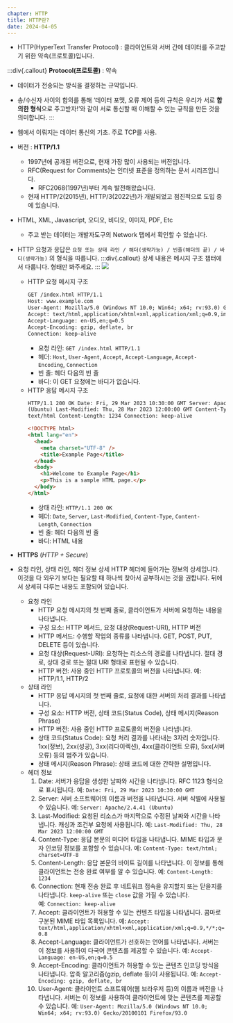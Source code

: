 ```yaml
---
chapter: HTTP
title: HTTP란?
date: 2024-04-05
---
```


- HTTP(HyperText Transfer Protocol) : 클라이언트와 서버 간에 데이터를 주고받기 위한 약속(프로토콜)입니다.

:::div{.callout}
**Protocol(프로토콜)** : 약속

- 데이터가 전송되는 방식을 결정하는 규약입니다.
- 송/수신자 사이의 합의를 통해 ‘데이터 포맷, 오류 제어 등의 규칙은 우리가 서로 **합의한 형식**으로 주고받자!’와 같이 서로 통신할 때 이해할 수 있는 규칙을 만든 것을 의미합니다.
  :::

- 웹에서 이뤄지는 데이터 통신의 기초. 주로 TCP를 사용.
- 버전 : **HTTP/1.1**
  - 1997년에 공개된 버전으로, 현재 가장 많이 사용되는 버전입니다.
  - RFC(Request for Comments)는 인터넷 표준을 정의하는 문서 시리즈입니다.
    - RFC2068(1997년)부터 계속 발전해왔습니다.
  - 현재 HTTP/2(2015년), HTTP/3(2022년)가 개발되었고 점진적으로 도입 중에 있습니다.
- HTML, XML, Javascript, 오디오, 비디오, 이미지, PDF, Etc
  - 주고 받는 데이터는 개발자도구의 Network 탭에서 확인할 수 있습니다.
- HTTP 요청과 응답은 `요청 또는 상태 라인 / 해더(생략가능) / 빈줄(해더의 끝) / 바디(생략가능)` 의 형식을 따릅니다.
  :::div{.callout}
  상세 내용은 메시지 구조 챕터에서 다룹니다. 형태만 봐주세요.
  :::
  ![](/images/basecamp-network/chapter05-1-1.png)
  - HTTP 요청 메시지 구조
    ```html
    GET /index.html HTTP/1.1
    Host: www.example.com
    User-Agent: Mozilla/5.0 (Windows NT 10.0; Win64; x64; rv:93.0) Gecko/20100101 Firefox/93.0
    Accept: text/html,application/xhtml+xml,application/xml;q=0.9,image/avif,image/webp,*/*;q=0.8
    Accept-Language: en-US,en;q=0.5
    Accept-Encoding: gzip, deflate, br
    Connection: keep-alive
    ```
    - 요청 라인: `GET /index.html HTTP/1.1`
    - 헤더: `Host`, `User-Agent`, `Accept`, `Accept-Language`, `Accept-Encoding`, `Connection`
    - 빈 줄: 헤더 다음의 빈 줄
    - 바디: 이 GET 요청에는 바디가 없습니다.
  - HTTP 응답 메시지 구조
    ```html
    HTTP/1.1 200 OK Date: Fri, 29 Mar 2023 10:30:00 GMT Server: Apache/2.4.41
    (Ubuntu) Last-Modified: Thu, 28 Mar 2023 12:00:00 GMT Content-Type:
    text/html Content-Length: 1234 Connection: keep-alive

    <!DOCTYPE html>
    <html lang="en">
      <head>
        <meta charset="UTF-8" />
        <title>Example Page</title>
      </head>
      <body>
        <h1>Welcome to Example Page</h1>
        <p>This is a sample HTML page.</p>
      </body>
    </html>
    ```
    - 상태 라인: `HTTP/1.1 200 OK`
    - 헤더: `Date`, `Server`, `Last-Modified`, `Content-Type`, `Content-Length`, `Connection`
    - 빈 줄: 헤더 다음의 빈 줄
    - 바디: HTML 내용
- **HTTPS** (_HTTP + Secure_)

- 요청 라인, 상태 라인, 헤더 정보 상세
  HTTP 헤더에 들어가는 정보의 상세입니다.
  이것을 다 외우기 보다는 필요할 때 하나씩 찾아서 공부하시는 것을 권합니다.
  뒤에서 상세히 다루는 내용도 포함되어 있습니다.
  - 요청 라인
    - HTTP 요청 메시지의 첫 번째 줄로, 클라이언트가 서버에 요청하는 내용을 나타냅니다.
    - 구성 요소: HTTP 메서드, 요청 대상(Request-URI), HTTP 버전
    - HTTP 메서드: 수행할 작업의 종류를 나타냅니다. GET, POST, PUT, DELETE 등이 있습니다.
    - 요청 대상(Request-URI): 요청하는 리소스의 경로를 나타냅니다. 절대 경로, 상대 경로 또는 절대 URI 형태로 표현될 수 있습니다.
    - HTTP 버전: 사용 중인 HTTP 프로토콜의 버전을 나타냅니다. 예: HTTP/1.1, HTTP/2
  - 상태 라인
    - HTTP 응답 메시지의 첫 번째 줄로, 요청에 대한 서버의 처리 결과를 나타냅니다.
    - 구성 요소: HTTP 버전, 상태 코드(Status Code), 상태 메시지(Reason Phrase)
    - HTTP 버전: 사용 중인 HTTP 프로토콜의 버전을 나타냅니다.
    - 상태 코드(Status Code): 요청 처리 결과를 나타내는 3자리 숫자입니다. 1xx(정보), 2xx(성공), 3xx(리다이렉션), 4xx(클라이언트 오류), 5xx(서버 오류) 등의 범주가 있습니다.
    - 상태 메시지(Reason Phrase): 상태 코드에 대한 간략한 설명입니다.
  - 헤더 정보
    1. Date: 서버가 응답을 생성한 날짜와 시간을 나타냅니다. RFC 1123 형식으로 표시됩니다. 예: `Date: Fri, 29 Mar 2023 10:30:00 GMT`
    2. Server: 서버 소프트웨어의 이름과 버전을 나타냅니다. 서버 식별에 사용될 수 있습니다. 예: `Server: Apache/2.4.41 (Ubuntu)`
    3. Last-Modified: 요청된 리소스가 마지막으로 수정된 날짜와 시간을 나타냅니다. 캐싱과 조건부 요청에 사용됩니다. 예: `Last-Modified: Thu, 28 Mar 2023 12:00:00 GMT`
    4. Content-Type: 응답 본문의 미디어 타입을 나타냅니다. MIME 타입과 문자 인코딩 정보를 포함할 수 있습니다. 예: `Content-Type: text/html; charset=UTF-8`
    5. Content-Length: 응답 본문의 바이트 길이를 나타냅니다. 이 정보를 통해 클라이언트는 전송 완료 여부를 알 수 있습니다. 예: `Content-Length: 1234`
    6. Connection: 현재 전송 완료 후 네트워크 접속을 유지할지 또는 닫을지를 나타냅니다. `keep-alive` 또는 `close` 값을 가질 수 있습니다. 예: `Connection: keep-alive`
    7. Accept: 클라이언트가 허용할 수 있는 컨텐츠 타입을 나타냅니다. 콤마로 구분된 MIME 타입 목록입니다. 예: `Accept: text/html,application/xhtml+xml,application/xml;q=0.9,*/*;q=0.8`
    8. Accept-Language: 클라이언트가 선호하는 언어를 나타냅니다. 서버는 이 정보를 사용하여 다국어 콘텐츠를 제공할 수 있습니다. 예: `Accept-Language: en-US,en;q=0.5`
    9. Accept-Encoding: 클라이언트가 허용할 수 있는 콘텐츠 인코딩 방식을 나타냅니다. 압축 알고리즘(gzip, deflate 등)이 사용됩니다. 예: `Accept-Encoding: gzip, deflate, br`
    10. User-Agent: 클라이언트 소프트웨어(웹 브라우저 등)의 이름과 버전을 나타냅니다. 서버는 이 정보를 사용하여 클라이언트에 맞는 콘텐츠를 제공할 수 있습니다. 예: `User-Agent: Mozilla/5.0 (Windows NT 10.0; Win64; x64; rv:93.0) Gecko/20100101 Firefox/93.0`
